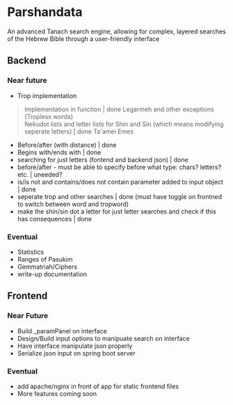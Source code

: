 # Parshandata
An advanced Tanach search engine, allowing for complex, layered searches of the Hebrew Bible through a user-friendly interface

## Backend

### Near future
* Trop implementation 
>	Implementation in function | done
>	Legarmeh and other exceptions (Tropless words)  
>	Nekudot lists and letter lists for Shin and Sin (which means modifying seperate letters) | done
>	Ta'amei Emes  

* Before/after (with distance) | done
* Begins with/ends with | done
* searching for just letters (fontend and backend json) | done
* before/after - must be able to specify before what type: chars? letters? etc. | uneeded?
* is/is not and contains/does not contain parameter added to input object | done
* seperate trop and other searches | done (must have toggle on frontned to switch between word and tropword)
* make the shin/sin dot a letter for just letter searches and check if this has consequences | done

### Eventual
* Statistics
* Ranges of Pasukim
* Gemmatriah/Ciphers
* write-up documentation

## Frontend

### Near Future
* Build _paramPanel on interface
* Design/Build input options to manipuate search on interface
* Have interface manipulate json properly
* Serialize json input on spring boot server

### Eventual
* add apache/nginx in front of app for static frontend files
* More features coming soon